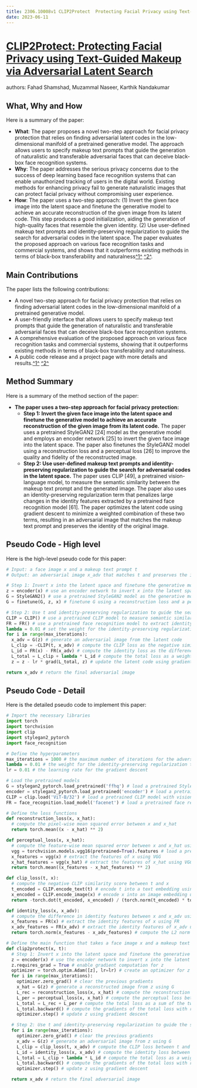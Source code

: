 ```yaml
---
title: 2306.10008v1 CLIP2Protect  Protecting Facial Privacy using Text-Guided Makeup via Adversarial Latent Search
date: 2023-06-11
---
```


# [CLIP2Protect: Protecting Facial Privacy using Text-Guided Makeup via Adversarial Latent Search](http://arxiv.org/abs/2306.10008v1)

authors: Fahad Shamshad, Muzammal Naseer, Karthik Nandakumar


## What, Why and How

[1]: https://arxiv.org/pdf/2306.10008v1 "Protected - arXiv.org"
[2]: https://arxiv.org/abs/2306.10008 "[2306.10008] CLIP2Protect: Protecting Facial Privacy using Text-Guided ..."
[3]: http://export.arxiv.org/abs/2306.10008 "[2306.10008] CLIP2Protect: Protecting Facial Privacy using Text-Guided ..."

Here is a summary of the paper:

- **What**: The paper proposes a novel two-step approach for facial privacy protection that relies on finding adversarial latent codes in the low-dimensional manifold of a pretrained generative model. The approach allows users to specify makeup text prompts that guide the generation of naturalistic and transferable adversarial faces that can deceive black-box face recognition systems.
- **Why**: The paper addresses the serious privacy concerns due to the success of deep learning based face recognition systems that can enable unauthorized tracking of users in the digital world. Existing methods for enhancing privacy fail to generate naturalistic images that can protect facial privacy without compromising user experience.
- **How**: The paper uses a two-step approach: (1) Invert the given face image into the latent space and finetune the generative model to achieve an accurate reconstruction of the given image from its latent code. This step produces a good initialization, aiding the generation of high-quality faces that resemble the given identity. (2) Use user-defined makeup text prompts and identity-preserving regularization to guide the search for adversarial codes in the latent space. The paper evaluates the proposed approach on various face recognition tasks and commercial systems, and shows that it outperforms existing methods in terms of black-box transferability and naturalness[^1^][1] [^2^][2].


## Main Contributions

[1]: https://arxiv.org/pdf/2306.10008v1 "Protected - arXiv.org"
[2]: https://arxiv.org/abs/2306.10008 "[2306.10008] CLIP2Protect: Protecting Facial Privacy using Text-Guided ..."
[3]: http://export.arxiv.org/abs/2306.10008 "[2306.10008] CLIP2Protect: Protecting Facial Privacy using Text-Guided ..."

The paper lists the following contributions:

- A novel two-step approach for facial privacy protection that relies on finding adversarial latent codes in the low-dimensional manifold of a pretrained generative model.
- A user-friendly interface that allows users to specify makeup text prompts that guide the generation of naturalistic and transferable adversarial faces that can deceive black-box face recognition systems.
- A comprehensive evaluation of the proposed approach on various face recognition tasks and commercial systems, showing that it outperforms existing methods in terms of black-box transferability and naturalness.
- A public code release and a project page with more details and results.[^1^][1] [^2^][2]


## Method Summary

[1]: https://arxiv.org/pdf/2306.10008v1 "Protected - arXiv.org"
[2]: https://arxiv.org/abs/2306.10008 "[2306.10008] CLIP2Protect: Protecting Facial Privacy using Text-Guided ..."
[3]: http://export.arxiv.org/abs/2306.10008 "[2306.10008] CLIP2Protect: Protecting Facial Privacy using Text-Guided ..."

Here is a summary of the method section of the paper:

- **The paper uses a two-step approach for facial privacy protection:**
    - **Step 1: Invert the given face image into the latent space and finetune the generative model to achieve an accurate reconstruction of the given image from its latent code.** The paper uses a pretrained StyleGAN2 [24] model as the generative model and employs an encoder network [25] to invert the given face image into the latent space. The paper also finetunes the StyleGAN2 model using a reconstruction loss and a perceptual loss [26] to improve the quality and fidelity of the reconstructed image.
    - **Step 2: Use user-defined makeup text prompts and identity-preserving regularization to guide the search for adversarial codes in the latent space.** The paper uses CLIP [49], a pretrained vision-language model, to measure the semantic similarity between the makeup text prompt and the generated image. The paper also uses an identity-preserving regularization term that penalizes large changes in the identity features extracted by a pretrained face recognition model [61]. The paper optimizes the latent code using gradient descent to minimize a weighted combination of these two terms, resulting in an adversarial image that matches the makeup text prompt and preserves the identity of the original image.


## Pseudo Code - High level

Here is the high-level pseudo code for this paper:

```python
# Input: a face image x and a makeup text prompt t
# Output: an adversarial image x_adv that matches t and preserves the identity of x

# Step 1: Invert x into the latent space and finetune the generative model
z = encoder(x) # use an encoder network to invert x into the latent space
G = StyleGAN2() # use a pretrained StyleGAN2 model as the generative model
G = finetune(G, z, x) # finetune G using a reconstruction loss and a perceptual loss

# Step 2: Use t and identity-preserving regularization to guide the search for adversarial codes
CLIP = CLIP() # use a pretrained CLIP model to measure semantic similarity
FR = FR() # use a pretrained face recognition model to extract identity features
lambda = 0.01 # set the weight for the identity-preserving regularization term
for i in range(max_iterations):
  x_adv = G(z) # generate an adversarial image from the latent code
  L_clip = -CLIP(t, x_adv) # compute the CLIP loss as the negative similarity score
  L_id = FR(x) - FR(x_adv) # compute the identity loss as the difference in identity features
  L_total = L_clip + lambda * L_id # compute the total loss as a weighted combination of the two terms
  z = z - lr * grad(L_total, z) # update the latent code using gradient descent

return x_adv # return the final adversarial image
```


## Pseudo Code - Detail

Here is the detailed pseudo code to implement this paper:

```python
# Import the necessary libraries
import torch
import torchvision
import clip
import stylegan2_pytorch
import face_recognition

# Define the hyperparameters
max_iterations = 1000 # the maximum number of iterations for the adversarial search
lambda = 0.01 # the weight for the identity-preserving regularization term
lr = 0.01 # the learning rate for the gradient descent

# Load the pretrained models
G = stylegan2_pytorch.load_pretrained('ffhq') # load a pretrained StyleGAN2 model on FFHQ dataset
encoder = stylegan2_pytorch.load_pretrained('encoder') # load a pretrained encoder network that maps images to latent codes
CLIP = clip.load('ViT-B/32') # load a pretrained CLIP model with vision transformer backbone
FR = face_recognition.load_model('facenet') # load a pretrained face recognition model based on Facenet

# Define the loss functions
def reconstruction_loss(x, x_hat):
  # compute the pixel-wise mean squared error between x and x_hat
  return torch.mean((x - x_hat) ** 2)

def perceptual_loss(x, x_hat):
  # compute the feature-wise mean squared error between x and x_hat using a pretrained VGG network
  vgg = torchvision.models.vgg16(pretrained=True).features # load a pretrained VGG network and extract its features
  x_features = vgg(x) # extract the features of x using VGG
  x_hat_features = vgg(x_hat) # extract the features of x_hat using VGG
  return torch.mean((x_features - x_hat_features) ** 2)

def clip_loss(t, x):
  # compute the negative CLIP similarity score between t and x
  t_encoded = CLIP.encode_text(t) # encode t into a text embedding using CLIP
  x_encoded = CLIP.encode_image(x) # encode x into an image embedding using CLIP
  return -torch.dot(t_encoded, x_encoded) / (torch.norm(t_encoded) * torch.norm(x_encoded)) # compute the cosine similarity and negate it

def identity_loss(x, x_adv):
  # compute the difference in identity features between x and x_adv using a face recognition model
  x_features = FR(x) # extract the identity features of x using FR
  x_adv_features = FR(x_adv) # extract the identity features of x_adv using FR
  return torch.norm(x_features - x_adv_features) # compute the L2 norm of the difference

# Define the main function that takes a face image x and a makeup text prompt t as input and returns an adversarial image x_adv as output
def clip2protect(x, t):
  # Step 1: Invert x into the latent space and finetune the generative model
  z = encoder(x) # use the encoder network to invert x into the latent space
  z.requires_grad = True # enable gradient computation for z
  optimizer = torch.optim.Adam([z], lr=lr) # create an optimizer for z
  for i in range(max_iterations):
    optimizer.zero_grad() # clear the previous gradients
    x_hat = G(z) # generate a reconstructed image from z using G
    L_rec = reconstruction_loss(x, x_hat) # compute the reconstruction loss between x and x_hat
    L_per = perceptual_loss(x, x_hat) # compute the perceptual loss between x and x_hat
    L_total = L_rec + L_per # compute the total loss as a sum of the two losses
    L_total.backward() # compute the gradients of the total loss with respect to z
    optimizer.step() # update z using gradient descent

  # Step 2: Use t and identity-preserving regularization to guide the search for adversarial codes in the latent space
  for i in range(max_iterations):
    optimizer.zero_grad() # clear the previous gradients
    x_adv = G(z) # generate an adversarial image from z using G
    L_clip = clip_loss(t, x_adv) # compute the CLIP loss between t and x_adv
    L_id = identity_loss(x, x_adv) # compute the identity loss between x and x_adv
    L_total = L_clip + lambda * L_id # compute the total loss as a weighted combination of the two losses
    L_total.backward() # compute the gradients of the total loss with respect to z
    optimizer.step() # update z using gradient descent

  return x_adv # return the final adversarial image

```